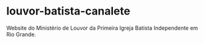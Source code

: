# louvor-batista-canalete
Website do Ministério de Louvor da Primeira Igreja Batista Independente em Rio Grande.
